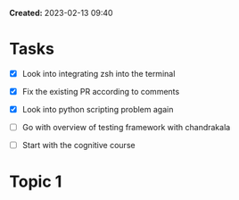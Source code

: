 **Created:** 2023-02-13 09:40

# Tasks
- [x] Look into integrating zsh into the terminal
- [x] Fix the existing PR according to comments
- [x] Look into python scripting problem again 
- [ ] Go with overview of testing framework with chandrakala
- [ ] Start with the cognitive course


# Topic 1